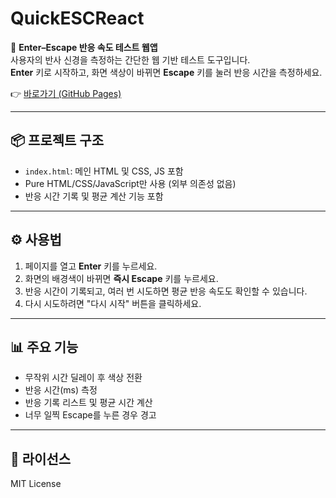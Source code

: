 # QuickESCReact

🎯 **Enter–Escape 반응 속도 테스트 웹앱**  
사용자의 반사 신경을 측정하는 간단한 웹 기반 테스트 도구입니다.  
**Enter** 키로 시작하고, 화면 색상이 바뀌면 **Escape** 키를 눌러 반응 시간을 측정하세요.

👉 [바로가기 (GitHub Pages)](https://chimd715.github.io/QuickESCReact)

---

## 📦 프로젝트 구조

- `index.html`: 메인 HTML 및 CSS, JS 포함
- Pure HTML/CSS/JavaScript만 사용 (외부 의존성 없음)
- 반응 시간 기록 및 평균 계산 기능 포함

---

## ⚙️ 사용법

1. 페이지를 열고 **Enter** 키를 누르세요.
2. 화면의 배경색이 바뀌면 **즉시 Escape** 키를 누르세요.
3. 반응 시간이 기록되고, 여러 번 시도하면 평균 반응 속도도 확인할 수 있습니다.
4. 다시 시도하려면 "다시 시작" 버튼을 클릭하세요.

---

## 📊 주요 기능

- 무작위 시간 딜레이 후 색상 전환
- 반응 시간(ms) 측정
- 반응 기록 리스트 및 평균 시간 계산
- 너무 일찍 Escape를 누른 경우 경고

---

## 📄 라이선스

MIT License
